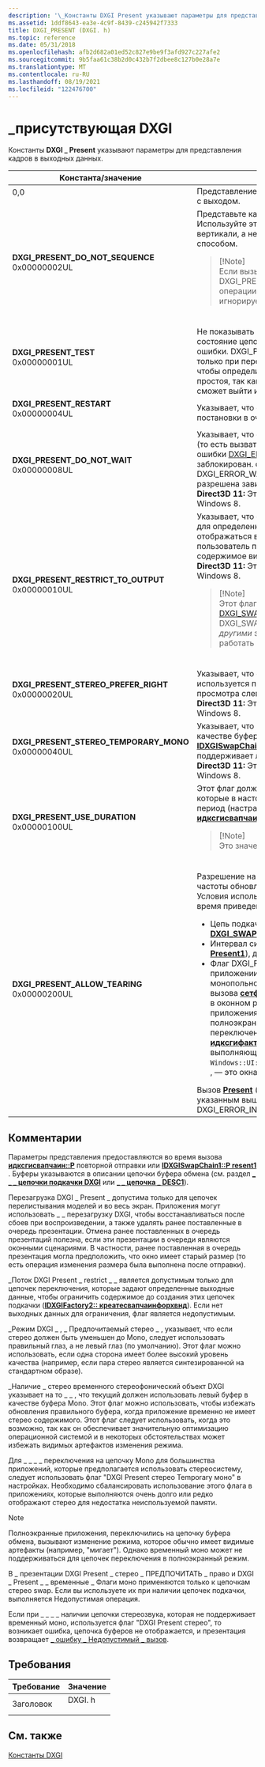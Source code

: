 ```yaml
---
description: '\_Константы DXGI Present указывают параметры для представления кадров в выходных данных.'
ms.assetid: 1ddf8643-ea3e-4c9f-8439-c245942f7333
title: DXGI_PRESENT (DXGI. h)
ms.topic: reference
ms.date: 05/31/2018
ms.openlocfilehash: afb2d682a01ed52c827e9be9f3afd927c227afe2
ms.sourcegitcommit: 9b5faa61c38b2d0c432b7f2dbee8c127b0e28a7e
ms.translationtype: MT
ms.contentlocale: ru-RU
ms.lasthandoff: 08/19/2021
ms.locfileid: "122476700"
---
```

# <a name="dxgi_present"></a>\_присутствующая DXGI

Константы **DXGI \_ Present** указывают параметры для представления кадров в выходных данных.




| Константа/значение | Описание | 
|----------------|-------------|
| <span></span><dl><dt><strong></strong></dt><dt>0,0</dt></dl> | Представление кадра из каждого буфера (начиная с текущего буфера) с выходом.<br /> | 
| <span id="DXGI_PRESENT_DO_NOT_SEQUENCE"></span><span id="dxgi_present_do_not_sequence"></span><dl><dt><strong>DXGI_PRESENT_DO_NOT_SEQUENCE</strong></dt><dt>0x00000002UL</dt></dl> | Представьте кадр из текущего буфера в выходные данные. Используйте этот флаг, чтобы презентация могла использовать по вертикали, а не последовательные буферы в цепочке обычным способом.<br /><blockquote>[!Note]<br />Если вызывающее приложение задает DXGI_PRESENT_DO_NOT_SEQUENCE константу в первой текущей операции (то есть, если нет текущего буфера), среда выполнения игнорирует эту операцию и не вызывает драйвер.</blockquote><br /> | 
| <span id="DXGI_PRESENT_TEST"></span><span id="dxgi_present_test"></span><dl><dt><strong>DXGI_PRESENT_TEST</strong></dt><dt>0x00000001UL</dt></dl> | Не показывать кадр в выходных данных. Будет протестировано состояние цепочки буферов, и будут возвращены соответствующие ошибки. DXGI_PRESENT_TEST предназначено для использования только при переключении из состояния простоя; не используйте его, чтобы определить, когда следует переключиться на состояние простоя, так как это может привести к выходу цепочки буферов, что не сможет выйти из полноэкранного режима.<br /> | 
| <span id="DXGI_PRESENT_RESTART"></span><span id="dxgi_present_restart"></span><dl><dt><strong>DXGI_PRESENT_RESTART</strong></dt><dt>0x00000004UL</dt></dl> | Указывает, что среда выполнения отклоняет незавершенные постановки в очередь.<br /> | 
| <span id="DXGI_PRESENT_DO_NOT_WAIT"></span><span id="dxgi_present_do_not_wait"></span><dl><dt><strong>DXGI_PRESENT_DO_NOT_WAIT</strong></dt><dt>0x00000008UL</dt></dl> | Указывает, что среда выполнения не сможет выполнить презентацию (то есть вызвать сбой вызова <a href="/windows/desktop/api/DXGI1_2/nf-dxgi1_2-idxgiswapchain1-present1"><strong>IDXGISwapChain1::P resent1</strong></a>) с кодом ошибки <a href="dxgi-error.md">DXGI_ERROR_WAS_STILL_DRAWING</a> , если вызывающий поток заблокирован. среда выполнения возвращает DXGI_ERROR_WAS_STILL_DRAWING, а не спящий режим, пока не будет разрешена зависимость.<br /><strong>Direct3D 11:</strong> Это значение перечисления поддерживается, начиная с Windows 8.<br /> | 
| <span id="DXGI_PRESENT_RESTRICT_TO_OUTPUT"></span><span id="dxgi_present_restrict_to_output"></span><dl><dt><strong>DXGI_PRESENT_RESTRICT_TO_OUTPUT</strong></dt><dt>0x00000010UL</dt></dl> | Указывает, что содержимое презентации будет отображаться только для определенных выходных данных. Содержимое не будет отображаться в других выходных данных. Например, если пользователь пытается перенести содержимое видео на другой выход, содержимое видео не будет отображаться. <br /><strong>Direct3D 11:</strong> Это значение перечисления поддерживается, начиная с Windows 8. <br /><blockquote>[!Note]<br />Этот флаг следует использовать только с действием Swap <a href="/windows/desktop/api/DXGI/ne-dxgi-dxgi_swap_effect">DXGI_SWAP_EFFECT_FLIP_SEQUENTIAL</a> или DXGI_SWAP_EFFECT_FLIP_DISCARD. Использование этого флага с <em>другими</em> эффектами перекачки является устаревшим и может не работать в будущих версиях Windows.</blockquote><br /> | 
| <span id="DXGI_PRESENT_STEREO_PREFER_RIGHT"></span><span id="dxgi_present_stereo_prefer_right"></span><dl><dt><strong>DXGI_PRESENT_STEREO_PREFER_RIGHT</strong></dt><dt>0x00000020UL</dt></dl> | Указывает, что если стереосистема должна быть уменьшена до Mono, используется просмотр с правильным глазом, а не видимый режим просмотра слева.<br /><strong>Direct3D 11:</strong> Это значение перечисления поддерживается, начиная с Windows 8.<br /> | 
| <span id="DXGI_PRESENT_STEREO_TEMPORARY_MONO"></span><span id="dxgi_present_stereo_temporary_mono"></span><dl><dt><strong>DXGI_PRESENT_STEREO_TEMPORARY_MONO</strong></dt><dt>0x00000040UL</dt></dl> | Указывает, что в презентации должен использоваться левый буфер в качестве буфера Mono. Приложение вызывает метод <a href="/windows/desktop/api/DXGI1_2/nf-dxgi1_2-idxgiswapchain1-istemporarymonosupported"><strong>IDXGISwapChain1:: истемпораримоносуппортед</strong></a> , чтобы определить, поддерживает ли цепочка подкачки "временный моно".<br /><strong>Direct3D 11:</strong> Это значение перечисления поддерживается, начиная с Windows 8.<br /> | 
| <span id="DXGI_PRESENT_USE_DURATION"></span><span id="dxgi_present_use_duration"></span><dl><dt><strong>DXGI_PRESENT_USE_DURATION</strong></dt><dt>0x00000100UL</dt></dl> | Этот флаг должен быть установлен в приложениях мультимедиа, которые в настоящее время используют настраиваемый длительный период (настраиваемая частота обновления). См. <a href="/windows/desktop/api/dxgi1_3/nn-dxgi1_3-idxgiswapchainmedia"><strong>идксгисвапчаинмедиа</strong></a>.<br /><blockquote>[!Note]<br />Это значение поддерживается начиная с Windows 8.1.</blockquote><br /> | 
| <span id="DXGI_PRESENT_ALLOW_TEARING"></span><span id="dxgi_present_allow_tearing"></span><dl><dt><strong>DXGI_PRESENT_ALLOW_TEARING</strong></dt><dt>0x00000200UL</dt></dl> | Разрешение на разрывы является обязательным для отображения частоты обновления переменных.<br /> Условия использования DXGI_PRESENT_ALLOW_TEARING в настоящее время приведены ниже.<br /><ul><li>Цепь подкачки должна быть создана с флагом <a href="/windows/desktop/api/dxgi/ne-dxgi-dxgi_swap_chain_flag"><strong>DXGI_SWAP_CHAIN_FLAG_ALLOW_TEARING</strong></a> .</li><li>Интервал синхронизации, переданный в значение <a href="/windows/desktop/api/DXGI/nf-dxgi-idxgiswapchain-present"><strong>Present</strong></a> (или <a href="/windows/desktop/api/DXGI1_2/nf-dxgi1_2-idxgiswapchain1-present1"><strong>Present1</strong></a>), должен быть равен 0.</li><li>Флаг DXGI_PRESENT_ALLOW_TEARING не может использоваться в приложении, которое в настоящее время находится в режиме монопольного доступа на весь экран (устанавливается путем вызова <a href="/windows/desktop/api/DXGI/nf-dxgi-idxgiswapchain-setfullscreenstate"><strong>сетфуллскринстате (true)</strong></a>). Его можно использовать только в оконном режиме. Чтобы использовать этот флаг в полноэкранных приложениях Win32, приложение должно быть представлено в полноэкранном режиме без рамки и отключить автоматическое переключение ALT + ВВОД в полноэкранном режиме с помощью <a href="/windows/desktop/api/DXGI/nf-dxgi-idxgifactory-makewindowassociation"><strong>идксгифактори:: макевиндовассоЦиатион</strong></a>. Приложения UWP, выполняющие переход в полноэкранный режим путем вызова <code>Windows::UI::ViewManagement::ApplicationView::TryEnterFullscreen()</code> , — это окна без рамки, которые могут использовать флаг.</li></ul>Вызов <a href="/windows/desktop/api/DXGI/nf-dxgi-idxgiswapchain-present"><strong>Present</strong></a> (или <a href="/windows/desktop/api/DXGI1_2/nf-dxgi1_2-idxgiswapchain1-present1"><strong>Present1</strong></a>) с этим флагом и не удовлетворяет указанным выше условиям приведет к возвращению DXGI_ERROR_INVALID_CALL ошибки в вызывающее приложение.<br /> | 




## <a name="remarks"></a>Комментарии

Параметры представления предоставляются во время вызова [**идксгисвапчаин::P**](/windows/desktop/api/DXGI/nf-dxgi-idxgiswapchain-present) повторной отправки или [**IDXGISwapChain1::P resent1**](/windows/desktop/api/DXGI1_2/nf-dxgi1_2-idxgiswapchain1-present1) . Буферы указываются в описании цепочки буфера обмена (см. раздел [**\_ \_ \_ цепочки подкачки DXGI**](/windows/desktop/api/DXGI/ns-dxgi-dxgi_swap_chain_desc) или [**\_ \_ цепочка \_ DESC1**](/windows/desktop/api/DXGI1_2/ns-dxgi1_2-dxgi_swap_chain_desc1)).

Перезагрузка DXGI \_ Present \_ допустима только для цепочек перелистывания моделей и во весь экран. Приложения могут использовать \_ \_ перезагрузку DXGI, чтобы восстанавливаться после сбоев при воспроизведении, а также удалять ранее поставленные в очередь презентации. Отмена ранее поставленных в очередь презентаций полезна, если эти презентации в очереди являются оконными сценариями. В частности, ранее поставленная в очередь презентация могла предположить, что окно имеет старый размер (то есть операция изменения размера была выполнена после отправки).

\_Поток DXGI Present \_ restrict \_ \_ является допустимым только для цепочек переключения, которые задают определенные выходные данные, чтобы ограничить содержимое до создания этих цепочек подкачки ([**IDXGIFactory2:: креатесвапчаинфорхвнд**](/windows/desktop/api/DXGI1_2/nf-dxgi1_2-idxgifactory2-createswapchainforhwnd)). Если нет выходных данных для ограничения, флаг является недопустимым.

\_Режим DXGI \_ , \_ Предпочитаемый стерео \_ , указывает, что если стерео должен быть уменьшен до Mono, следует использовать правильный глаз, а не левый глаз (по умолчанию). Этот флаг можно использовать, если одна сторона имеет более высокий уровень качества (например, если пара стерео является синтезированной на стандартном образе).

\_Наличие \_ стерео временного стереофонический объект DXGI указывает на то \_ \_ , что текущий должен использовать левый буфер в качестве буфера Mono. Этот флаг можно использовать, чтобы избежать обновления правильного буфера, когда приложение временно не имеет стерео содержимого. Этот флаг следует использовать, когда это возможно, так как он обеспечивает значительную оптимизацию операционной системой и в некоторых обстоятельствах может избежать видимых артефактов изменения режима.

Для \_ \_ \_ \_ переключения на цепочку Mono для большинства приложений, которые предполагается использовать стереосистему, следует использовать флаг "DXGI Present стерео Temporary моно" в настройках. Необходимо сбалансировать использование этого флага в приложениях, которые выполняются очень долго или редко отображают стерео для недостатка неиспользуемой памяти.

> [!Note]  
> Полноэкранные приложения, переключились на цепочку буфера обмена, вызывают изменение режима, которое обычно имеет видимые артефакты (например, "мигает"). Однако временный моно может не поддерживаться для цепочек переключения в полноэкранный режим.

 

В \_ презентации DXGI Present \_ стерео \_ ПРЕДПОЧИТАТЬ \_ право и DXGI \_ Present \_ \_ временные \_ Флаги моно применяются только к цепочкам стерео swap. Если вы используете их при наличии цепочек подкачки, выполняется Недопустимая операция.

Если при \_ \_ \_ \_ наличии цепочки стереозвука, которая не поддерживает временный моно, используется флаг "DXGI Present стерео", то возникает ошибка, цепочка буферов не отображается, и презентация возвращает [ \_ ошибку \_ Недопустимый \_ вызов](dxgi-error.md).

## <a name="requirements"></a>Требования



| Требование | Значение |
|-------------------|-----------------------------------------------------------------------------------|
| Заголовок<br/> | <dl> <dt>DXGI. h</dt> </dl> |



## <a name="see-also"></a>См. также

<dl> <dt>

[Константы DXGI](d3d10-graphics-reference-dxgi-constants.md)
</dt> </dl>

 

 
